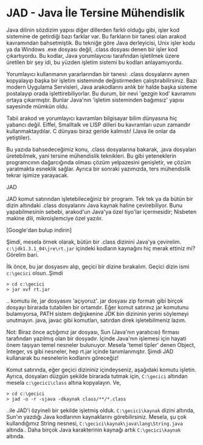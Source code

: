 # JAD - Java İle Tersine Mühendislik

Java dilinin sözdizim yapısı diğer dillerden farklı olduğu gibi, işler
kod sistemine de getirdiği bazı farklar var. Bu farkların bir tanesi
olan arakod kavramından bahsetmiştik. Bu tekniğe göre Java
derleyicisi, Unix işler kodu ya da Windows .exe dosyası değil, .class
dosyası denen bir işler kod çıkartıyordu. Bu kodlar, Java
yorumlayıcısı tarafından işletilmek üzere üretilen bir şey idi, bu
yüzden işletim sistemi bu kodları anlayamıyordu.
    
Yorumlayıcı kullanmanın yararlarından bir tanesi: .class dosyalarını
aynen kopyalayıp başka bir işletim sisteminde değistirmeden
çalıştırabilirsiniz. Bazı modern Uygulama Servisleri, Java
arakodlarını anlık bir halde başka sisteme postalayıp orada
işlettirebiliyorlar. Bu durum, bir nevi 'gezgin kod' kavramını ortaya
çıkarmıştır. Bunlar Java'nın 'işletim sisteminden bağımsız' yapısı
sayesinde mümkün oldu.

Tabii arakod ve yorumlayıcı kavramları bilgisayar bilim dünyasına hiç
yabancı değil. Eiffel, Smalltalk ve LISP dilleri bu kavramları uzun
zamandır kullanmaktaydılar. C dünyası biraz geride kalmıstı! (Java ile
onlar da yetiştiler).
  
Bu yazıda bahsedeceğimiz konu, .class dosyalarına bakarak, .java
dosyaları üretebilmek, yani tersine mühendislik teknikleri. Bu gibi
yeteneklerin programcının dağarcığında olması çözüm yelpazesini
genişletir, ve çözüm yaratmakta esneklik sağlar. Ayrıca bir sonraki
yazımızda, ters mühendislik tekrar işimize yarayacak.
 
JAD 
  
JAD komut satırından işletebileceğiniz bir program. Tek tek ya da
bütün bir dizin altındaki .class dosyalarını Java kaynak haline
çevirebiliyor. Bunu yapabilmesinin sebebi, arakod'un Java'ya özel
tiyo'lar içermesidir; Nisbeten makine dili, mikroişlemciye özel
yazılır.

[Google'dan bulup indirin] 
    
Şimdi, mesela örnek olarak, bütün bir .class dizinini Java'ya
çevirelim. `c:\jdk1.3.1_04\jre\rt.jar` içindeki kodların kaynağını hiç
merak ettiniz mi? Görelim bari.

İlk önce, bu jar dosyasını alıp, geçici bir dizine bırakalım. Geçici
dizin ismi `c:\gecici` olsun..Şimdi

```  
> cd c:\gecici
> jar xvf rt.jar
```
    
.. komutu ile, jar dosyasını 'açıyoruz'. jar dosyası zip formatı gibi
birçok dosyayı birarada tutabilen bir ortamdır. Eğer komut satırınız
jar komutunu bulamıyorsa, PATH sistem değişkenine JDK bin dizininin
yerini söylemeyi unutmayın. java, javac gibi komutları, satırdan direk
işletebilmeniz lazım.
   
Not: Biraz önce açtığımız jar dosyası, Sun (Java'nın yaratıcısı)
firması tarafından yazılmış olan bir dosyadır. İçinde Java'nın
işlemesi için hayati önem taşıyan temel nesneler bulunuyor. Mesela
'temel tipler' denen Object, Integer, vs gibi nesneler, hep rt.jar
içinde tanımlanmıştır. Şimdi JAD kullanarak bu nesnelerin kodlarını
göreceğiz!

Komut satırında, eğer geçici dizininiz içindeyseniz, aşağıdaki komutu
işletin. Ayrıca, dosyaları düzgün şekilde birarada tutmak için,
`C:\gecici` altından mesela `c:\gecici\class` altına kopyalayın. Ve,

```  
> cd c:\gecici
> jad -o -r -sjava -dkaynak class/**/*.class
```
  
..ile JAD'i özyineli bir şekilde işletmiş olduk. `C:\gecici\kaynak`
dizini altında, Sun'ın yazdığı Java kodlarının kaynaklarını
görebilirsiniz. Mesela, şu çok kullandığımız String nesnesi,
`C:\gecici\kaynak\java\lang\String.java` altında.. Daha birçok Java
karakterinin kaynağı artık `C:\gecici\kaynak` altında.










